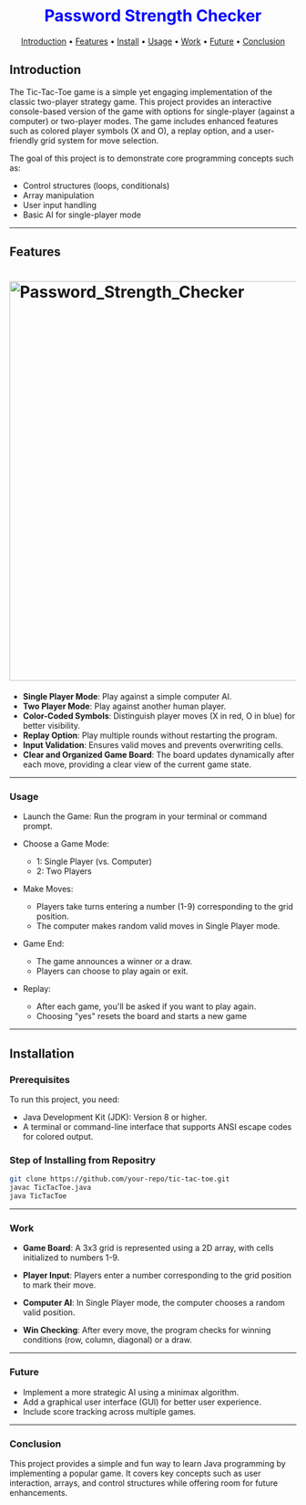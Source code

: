 <div align="center">
    <h1 style="font-weight: bold; color: blue;">Password Strength Checker </h1>
</div>


<p align="center">
  <a href="#introduction">Introduction</a> •
  <a href="#features">Features</a> •
  <a href="#installation">Install</a> •
  <a href="#usage">Usage</a> •
  <a href="#work">Work</a> •
  <a href="#future">Future</a> •
  <a href="#conclusion">Conclusion</a>
    
</p>


## Introduction

The Tic-Tac-Toe game is a simple yet engaging implementation of the classic two-player strategy game. This project provides an interactive console-based version of the game with options for single-player (against a computer) or two-player modes. The game includes enhanced features such as colored player symbols (X and O), a replay option, and a user-friendly grid system for move selection.

The goal of this project is to demonstrate core programming concepts such as:

- Control structures (loops, conditionals)
- Array manipulation
- User input handling
- Basic AI for single-player mode



---

## Features

<h1 align="left">
  <img src="image/Tic_tac_to.png" alt="Password_Strength_Checker" width="700px"></a>
  <br>
</h1>


- **Single Player Mode**: Play against a simple computer AI.
- **Two Player Mode**: Play against another human player.
- **Color-Coded Symbols**: Distinguish player moves (X in red, O in blue) for better visibility.
- **Replay Option**: Play multiple rounds without restarting the program.
- **Input Validation**: Ensures valid moves and prevents overwriting cells.
- **Clear and Organized Game Board**: The board updates dynamically after each move, providing a clear view of the current game state.


---

### Usage 

- Launch the Game: Run the program in your terminal or command prompt.

- Choose a Game Mode:

  - 1: Single Player (vs. Computer)
  - 2: Two Players
- Make Moves:

  - Players take turns entering a number (1-9) corresponding to the grid position.
  - The computer makes random valid moves in Single Player mode.
- Game End:

  - The game announces a winner or a draw.
  - Players can choose to play again or exit.
- Replay:

  - After each game, you'll be asked if you want to play again.
  - Choosing "yes" resets the board and starts a new game
 
---
## Installation

### Prerequisites
To run this project, you need:

- Java Development Kit (JDK): Version 8 or higher.
- A terminal or command-line interface that supports ANSI escape codes for colored output.

  
### Step of Installing from Repositry 
```bash
git clone https://github.com/your-repo/tic-tac-toe.git
javac TicTacToe.java
java TicTacToe
```


---

### Work

- **Game Board**: A 3x3 grid is represented using a 2D array, with cells initialized to numbers 1-9.

- **Player Input**: Players enter a number corresponding to the grid position to mark their move.

- **Computer AI**: In Single Player mode, the computer chooses a random valid position.

- **Win Checking**: After every move, the program checks for winning conditions (row, column, diagonal) or a draw.


---

### Future 

- Implement a more strategic AI using a minimax algorithm.
- Add a graphical user interface (GUI) for better user experience.
- Include score tracking across multiple games.

---

### Conclusion

This project provides a simple and fun way to learn Java programming by implementing a popular game. It covers key concepts such as user interaction, arrays, and control structures while offering room for future enhancements.
